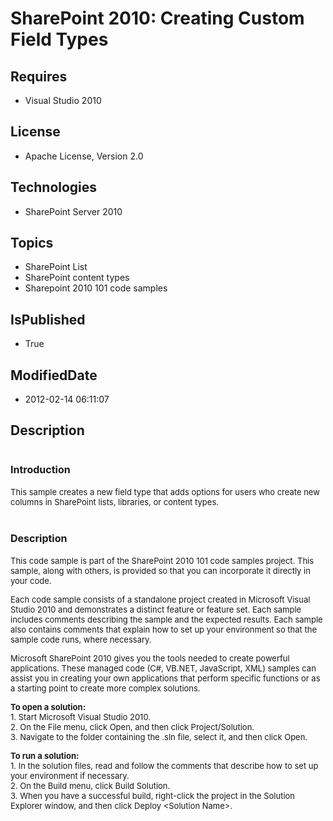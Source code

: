 # SharePoint 2010: Creating Custom Field Types
## Requires
* Visual Studio 2010
## License
* Apache License, Version 2.0
## Technologies
* SharePoint Server 2010
## Topics
* SharePoint List
* SharePoint content types
* Sharepoint 2010 101 code samples
## IsPublished
* True
## ModifiedDate
* 2012-02-14 06:11:07
## Description

<h1><span style="font-size:medium">Introduction</span></h1>
<p><span style="font-size:small">This sample creates a new field type that adds options for users who create new columns in SharePoint lists, libraries, or content types.</span></p>
<h1><span style="font-size:medium">Description</span></h1>
<p><span style="font-size:small">This code sample is part of the SharePoint 2010 101 code samples project. This sample, along with others, is provided so that you can incorporate it directly in your code.</span></p>
<p><span style="font-size:small">Each code sample consists of a standalone project created in Microsoft Visual Studio 2010 and demonstrates a distinct feature or feature set. Each sample includes comments describing the sample and the expected results. Each
 sample also contains comments that explain how to set up your environment so that the sample code runs, where necessary.</span></p>
<p><span style="font-size:small">Microsoft SharePoint 2010 gives you the tools needed to create powerful applications. These managed code (C#, VB.NET, JavaScript, XML) samples can assist you in creating your own applications that perform specific functions
 or as a starting point to create more complex solutions.</span></p>
<p><strong><span style="font-size:small">To open a solution:</span></strong><br>
<span style="font-size:small">1. Start Microsoft Visual Studio 2010.</span><br>
<span style="font-size:small">2. On the File menu, click Open, and then click Project/Solution.</span><br>
<span style="font-size:small">3. Navigate to the folder containing the .sln file, select it, and then click Open.</span></p>
<p><strong><span style="font-size:small">To run a solution:</span></strong><br>
<span style="font-size:small">1. In the solution files, read and follow the comments that describe how to set up your environment if necessary.</span><br>
<span style="font-size:small">2. On the Build menu, click Build Solution.</span><br>
<span style="font-size:small">3. When you have a successful build, right-click the project in the Solution Explorer window, and then click Deploy &lt;Solution Name&gt;.</span></p>
